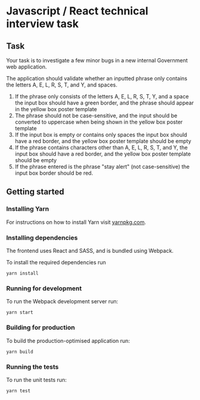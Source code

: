 # Javascript / React technical interview task

## Task

Your task is to investigate a few minor bugs in a new internal Government web application.

The application should validate whether an inputted phrase only contains the letters A, E, L, R, S, T, and Y, and spaces.

1. If the phrase only consists of the letters A, E, L, R, S, T, Y, and a space the input box should have a green border, and the phrase should appear in the yellow box poster template
2. The phrase should not be case-sensitive, and the input should be converted to uppercase when being shown in the yellow box poster template
3. If the input box is empty or contains only spaces the input box should have a red border, and the yellow box poster template should be empty
4. If the phrase contains characters other than A, E, L, R, S, T, and Y, the input box should have a red border, and the yellow box poster template should be empty
5. If the phrase entered is the phrase "stay alert" (not case-sensitive) the input box border should be red.

## Getting started

### Installing Yarn

For instructions on how to install Yarn visit [yarnpkg.com](https://yarnpkg.com/lang/en/).

### Installing dependencies

The frontend uses React and SASS, and is bundled using Webpack.

To install the required dependencies run

```
yarn install
```

### Running for development

To run the Webpack development server run:

```
yarn start
```

### Building for production

To build the production-optimised application run:

```
yarn build
```

### Running the tests

To run the unit tests run:

```
yarn test
```
